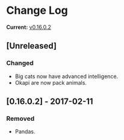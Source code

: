 # Change Log

**Current:** [v0.16.0.2](https://github.com/Qwynn/CKAnimalPack/releases/tag/v0.16.0.2)

## [Unreleased]
### Changed
- Big cats now have advanced intelligence.
- Okapi are now pack animals.

## [0.16.0.2] - 2017-02-11
### Removed
- Pandas.
